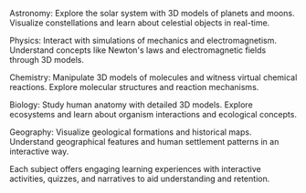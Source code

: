 Astronomy: Explore the solar system with 3D models of planets and moons. Visualize constellations and learn about celestial objects in real-time.

Physics: Interact with simulations of mechanics and electromagnetism. Understand concepts like Newton's laws and electromagnetic fields through 3D models.

Chemistry: Manipulate 3D models of molecules and witness virtual chemical reactions. Explore molecular structures and reaction mechanisms.

Biology: Study human anatomy with detailed 3D models. Explore ecosystems and learn about organism interactions and ecological concepts.

Geography: Visualize geological formations and historical maps. Understand geographical features and human settlement patterns in an interactive way.

Each subject offers engaging learning experiences with interactive activities, quizzes, and narratives to aid understanding and retention.
